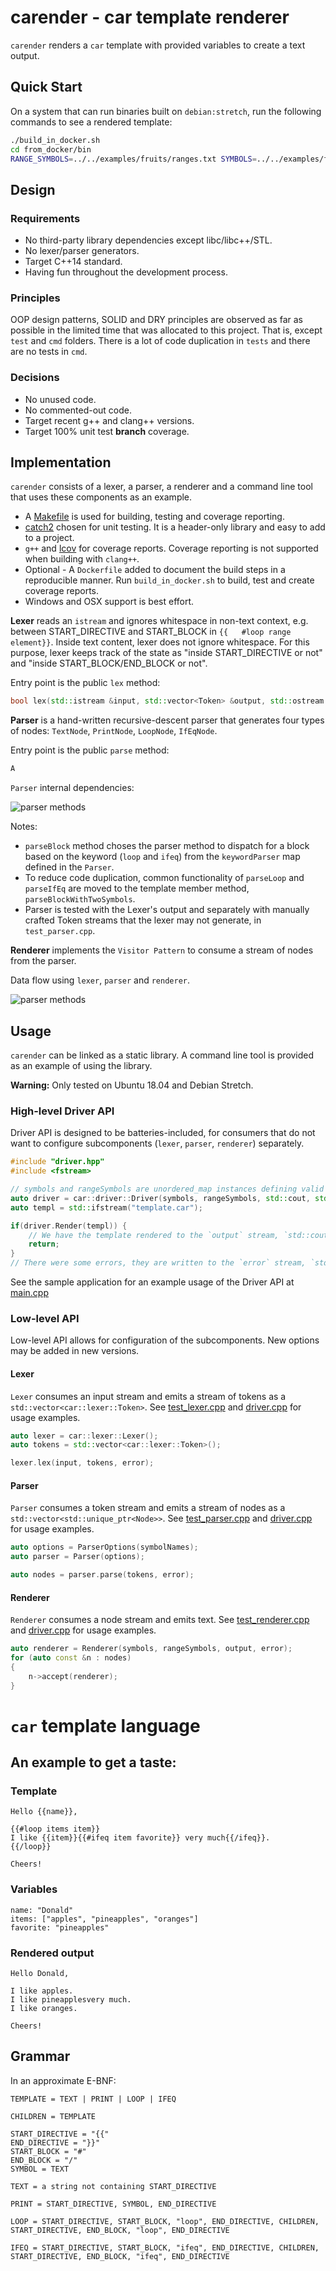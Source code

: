 # carender - car template renderer

`carender` renders a `car` template with provided variables to create a text output.

## Quick Start

On a system that can run binaries built on `debian:stretch`, run the following commands to see a rendered template:
```sh
./build_in_docker.sh
cd from_docker/bin
RANGE_SYMBOLS=../../examples/fruits/ranges.txt SYMBOLS=../../examples/fruits/symbols.txt ./carender ../../examples/fruits/template.car
```

## Design

### Requirements
* No third-party library dependencies except libc/libc++/STL.
* No lexer/parser generators.
* Target C++14 standard.
* Having fun throughout the development process.

### Principles

OOP design patterns, SOLID and DRY principles are observed as far as possible in the limited time that was allocated to this project. That is, except `test` and `cmd` folders. There is a lot of code duplication in `tests` and there are no tests in `cmd`.

### Decisions

* No unused code.
* No commented-out code.
* Target recent g++ and clang++ versions.
* Target 100% unit test **branch** coverage.

## Implementation

`carender` consists of a lexer, a parser, a renderer and a command line tool that uses these components as an example.

* A [Makefile](Makefile) is used for building, testing and coverage reporting.
* [catch2](https://github.com/catchorg/Catch2) chosen for unit testing. It is a header-only library and easy to add to a project.
* `g++` and [lcov](http://ltp.sourceforge.net/coverage/lcov.php) for coverage reports. Coverage reporting is not supported when building with `clang++`.
* Optional - A `Dockerfile` added to document the build steps in a reproducible manner. Run `build_in_docker.sh` to build, test and create coverage reports.
* Windows and OSX support is best effort.

**Lexer** reads an `istream` and ignores whitespace in non-text context, e.g. between START_DIRECTIVE and START_BLOCK in `{{   #loop range element}}`. Inside text content, lexer does not ignore whitespace. For this purpose, lexer keeps track of the state as "inside START_DIRECTIVE or not" and "inside START_BLOCK/END_BLOCK or not".

Entry point is the public `lex` method:
```c++
bool lex(std::istream &input, std::vector<Token> &output, std::ostream &error);
```

**Parser** is a hand-written recursive-descent parser that generates four types of nodes:
`TextNode`, `PrintNode`, `LoopNode`, `IfEqNode`.

Entry point is the public `parse` method:

```c++
A
```


`Parser` internal dependencies:

![parser methods](doc/parser.png)

Notes:
* `parseBlock` method choses the parser method to dispatch for a block based on the keyword (`loop` and `ifeq`) from the `keywordParser` map defined in the `Parser`.
* To reduce code duplication, common functionality of `parseLoop` and `parseIfEq` are moved to the template member method, `parseBlockWithTwoSymbols`.
* Parser is tested with the Lexer's output and separately with manually crafted Token streams that the lexer may not generate, in `test_parser.cpp`.

**Renderer** implements the `Visitor Pattern` to consume a stream of nodes from the parser.

Data flow using `lexer`, `parser` and `renderer`.

![parser methods](doc/dataflow.png)

## Usage

`carender` can be linked as a static library. A command line tool is provided as an example of using the library.

**Warning:** Only tested on Ubuntu 18.04 and Debian Stretch.

### High-level Driver API

Driver API is designed to be batteries-included, for consumers that do not want to configure subcomponents (`lexer`, `parser`, `renderer`) separately.

```c++
#include "driver.hpp"
#include <fstream>

// symbols and rangeSymbols are unordered_map instances defining valid symbols and their values for the template.
auto driver = car::driver::Driver(symbols, rangeSymbols, std::cout, std::cerr);
auto templ = std::ifstream("template.car");

if(driver.Render(templ)) {
    // We have the template rendered to the `output` stream, `std::cout` in this case.
    return;
}
// There were some errors, they are written to the `error` stream, `std::cerr` in this case.
```

See the sample application for an example usage of the Driver API at [main.cpp](cmd/main.cpp)

### Low-level API

Low-level API allows for configuration of the subcomponents. New options may be added in new versions.

#### Lexer

`Lexer` consumes an input stream and emits a stream of tokens as a `std::vector<car::lexer::Token>`. See [test_lexer.cpp](test/test_lexer.cpp) and [driver.cpp](cmd/driver.cpp) for usage examples.

```c++
auto lexer = car::lexer::Lexer();
auto tokens = std::vector<car::lexer::Token>();

lexer.lex(input, tokens, error);
```

#### Parser

`Parser` consumes a token stream and emits a stream of nodes as a `std::vector<std::unique_ptr<Node>>`. See [test_parser.cpp](test/test_parser.cpp) and [driver.cpp](cmd/driver.cpp) for usage examples.

```c++
auto options = ParserOptions(symbolNames);
auto parser = Parser(options);

auto nodes = parser.parse(tokens, error);
```

#### Renderer

`Renderer` consumes a node stream and emits text. See [test_renderer.cpp](test/test_renderer.cpp) and [driver.cpp](cmd/driver.cpp) for usage examples.

```c++
auto renderer = Renderer(symbols, rangeSymbols, output, error);
for (auto const &n : nodes)
{
    n->accept(renderer);
}
```

# `car` template language

## An example to get a taste:

### Template
```
Hello {{name}},

{{#loop items item}}
I like {{item}}{{#ifeq item favorite}} very much{{/ifeq}}.
{{/loop}}

Cheers!
```

### Variables
```
name: "Donald"
items: ["apples", "pineapples", "oranges"]
favorite: "pineapples"
```

### Rendered output
```
Hello Donald,

I like apples.
I like pineapplesvery much.
I like oranges.

Cheers!
```

## Grammar
In an approximate E-BNF:
```
TEMPLATE = TEXT | PRINT | LOOP | IFEQ

CHILDREN = TEMPLATE

START_DIRECTIVE = "{{"
END_DIRECTIVE = "}}"
START_BLOCK = "#"
END_BLOCK = "/"
SYMBOL = TEXT

TEXT = a string not containing START_DIRECTIVE

PRINT = START_DIRECTIVE, SYMBOL, END_DIRECTIVE

LOOP = START_DIRECTIVE, START_BLOCK, "loop", END_DIRECTIVE, CHILDREN, START_DIRECTIVE, END_BLOCK, "loop", END_DIRECTIVE

IFEQ = START_DIRECTIVE, START_BLOCK, "ifeq", END_DIRECTIVE, CHILDREN, START_DIRECTIVE, END_BLOCK, "ifeq", END_DIRECTIVE
```